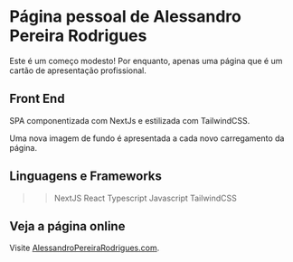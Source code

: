 # Página pessoal de Alessandro Pereira Rodrigues

Este é um começo modesto! Por enquanto, apenas uma página que é um cartão de apresentação profissional.

## Front End

SPA componentizada com NextJs e estilizada com TailwindCSS.

Uma nova imagem de fundo é apresentada a cada novo carregamento da página.

## Linguagens e Frameworks

>> NextJS
>> React
>> Typescript
>> Javascript
>> TailwindCSS

## Veja a página online

Visite [AlessandroPereiraRodrigues.com](https://alessandropereirarodrigues.com).